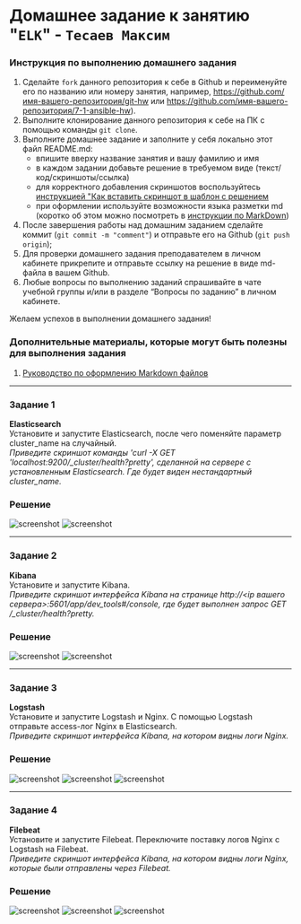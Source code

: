 # Домашнее задание к занятию "`ELK`" - `Тесаев Максим`

### Инструкция по выполнению домашнего задания

   1. Сделайте `fork` данного репозитория к себе в Github и переименуйте его по названию или номеру занятия, например, https://github.com/имя-вашего-репозитория/git-hw или  https://github.com/имя-вашего-репозитория/7-1-ansible-hw).
   2. Выполните клонирование данного репозитория к себе на ПК с помощью команды `git clone`.
   3. Выполните домашнее задание и заполните у себя локально этот файл README.md:
      - впишите вверху название занятия и вашу фамилию и имя
      - в каждом задании добавьте решение в требуемом виде (текст/код/скриншоты/ссылка)
      - для корректного добавления скриншотов воспользуйтесь [инструкцией "Как вставить скриншот в шаблон с решением](https://github.com/netology-code/sys-pattern-homework/blob/main/screen-instruction.md)
      - при оформлении используйте возможности языка разметки md (коротко об этом можно посмотреть в [инструкции  по MarkDown](https://github.com/netology-code/sys-pattern-homework/blob/main/md-instruction.md))
   4. После завершения работы над домашним заданием сделайте коммит (`git commit -m "comment"`) и отправьте его на Github (`git push origin`);
   5. Для проверки домашнего задания преподавателем в личном кабинете прикрепите и отправьте ссылку на решение в виде md-файла в вашем Github.
   6. Любые вопросы по выполнению заданий спрашивайте в чате учебной группы и/или в разделе “Вопросы по заданию” в личном кабинете.
   
Желаем успехов в выполнении домашнего задания!
   
### Дополнительные материалы, которые могут быть полезны для выполнения задания

1. [Руководство по оформлению Markdown файлов](https://gist.github.com/Jekins/2bf2d0638163f1294637#Code)

---

### Задание 1

**Elasticsearch**  
Установите и запустите Elasticsearch, после чего поменяйте параметр cluster_name на случайный.  
*Приведите скриншот команды 'curl -X GET 'localhost:9200/_cluster/health?pretty', сделанной на сервере с установленным Elasticsearch. Где будет виден нестандартный cluster_name.*

### Решение

![screenshot](screenshots/1.1.png)
![screenshot](screenshots/1.2.png)

---

### Задание 2

**Kibana**  
Установите и запустите Kibana.  
*Приведите скриншот интерфейса Kibana на странице http://<ip вашего сервера>:5601/app/dev_tools#/console, где будет выполнен запрос GET /_cluster/health?pretty.*

### Решение

![screenshot](screenshots/2.1.png)
![screenshot](screenshots/2.2.png)

---

### Задание 3

**Logstash**  
Установите и запустите Logstash и Nginx. С помощью Logstash отправьте access-лог Nginx в Elasticsearch.  
*Приведите скриншот интерфейса Kibana, на котором видны логи Nginx.*

### Решение

![screenshot](screenshots/3.1.png)
![screenshot](screenshots/3.2.png)
![screenshot](screenshots/3.3.png)

---

### Задание 4

**Filebeat**  
Установите и запустите Filebeat. Переключите поставку логов Nginx с Logstash на Filebeat.  
*Приведите скриншот интерфейса Kibana, на котором видны логи Nginx, которые были отправлены через Filebeat.*

### Решение

![screenshot](screenshots/4.1.png)
![screenshot](screenshots/4.2.png)
![screenshot](screenshots/4.3.png)
